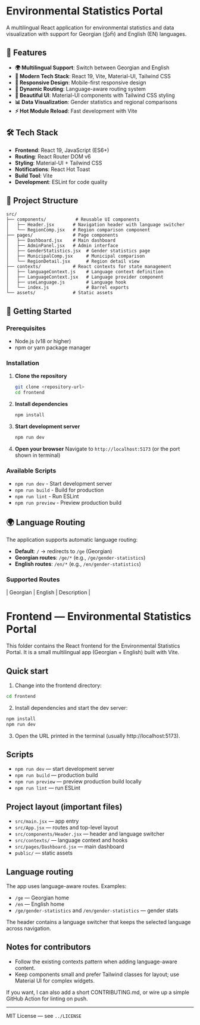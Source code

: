 # Environmental Statistics Portal

A multilingual React application for environmental statistics and data visualization with support for Georgian (ქარ) and English (EN) languages.

## 🌟 Features

- **🌍 Multilingual Support**: Switch between Georgian and English
- **🚀 Modern Tech Stack**: React 19, Vite, Material-UI, Tailwind CSS
- **📱 Responsive Design**: Mobile-first responsive design
- **🔄 Dynamic Routing**: Language-aware routing system
- **🎨 Beautiful UI**: Material-UI components with Tailwind CSS styling
- **📊 Data Visualization**: Gender statistics and regional comparisons
- **⚡ Hot Module Reload**: Fast development with Vite

## 🛠️ Tech Stack

- **Frontend**: React 19, JavaScript (ES6+)
- **Routing**: React Router DOM v6
- **Styling**: Material-UI + Tailwind CSS
- **Notifications**: React Hot Toast
- **Build Tool**: Vite
- **Development**: ESLint for code quality

## 📁 Project Structure

```
src/
├── components/           # Reusable UI components
│   ├── Header.jsx       # Navigation header with language switcher
│   └── RegionComp.jsx   # Region comparison component
├── pages/               # Page components
│   ├── Dashboard.jsx    # Main dashboard
│   ├── AdminPanel.jsx   # Admin interface
│   ├── GenderStatistics.jsx  # Gender statistics page
│   ├── MunicipalComp.jsx     # Municipal comparison
│   └── RegionDetail.jsx      # Region detail view
├── contexts/            # React contexts for state management
│   ├── languageContext.js    # Language context definition
│   ├── LanguageContext.jsx   # Language provider component
│   ├── useLanguage.js        # Language hook
│   └── index.js              # Barrel exports
└── assets/              # Static assets
```

## 🚀 Getting Started

### Prerequisites

- Node.js (v18 or higher)
- npm or yarn package manager

### Installation

1. **Clone the repository**
   ```bash
   git clone <repository-url>
   cd frontend
   ```

2. **Install dependencies**
   ```bash
   npm install
   ```

3. **Start development server**
   ```bash
   npm run dev
   ```

4. **Open your browser**
   Navigate to `http://localhost:5173` (or the port shown in terminal)

### Available Scripts

- `npm run dev` - Start development server
- `npm run build` - Build for production
- `npm run lint` - Run ESLint
- `npm run preview` - Preview production build

## 🌍 Language Routing

The application supports automatic language routing:

- **Default**: `/` → redirects to `/ge` (Georgian)
- **Georgian routes**: `/ge/*` (e.g., `/ge/gender-statistics`)
- **English routes**: `/en/*` (e.g., `/en/gender-statistics`)

### Supported Routes

| Georgian | English | Description |
# Frontend — Environmental Statistics Portal

This folder contains the React frontend for the Environmental Statistics Portal. It is a small multilingual app (Georgian + English) built with Vite.

## Quick start

1. Change into the frontend directory:

```bash
cd frontend
```

2. Install dependencies and start the dev server:

```bash
npm install
npm run dev
```

3. Open the URL printed in the terminal (usually http://localhost:5173).

## Scripts

- `npm run dev` — start development server
- `npm run build` — production build
- `npm run preview` — preview production build locally
- `npm run lint` — run ESLint

## Project layout (important files)

- `src/main.jsx` — app entry
- `src/App.jsx` — routes and top-level layout
- `src/components/Header.jsx` — header and language switcher
- `src/contexts/` — language context and hooks
- `src/pages/Dashboard.jsx` — main dashboard
- `public/` — static assets

## Language routing

The app uses language-aware routes. Examples:

- `/ge` — Georgian home
- `/en` — English home
- `/ge/gender-statistics` and `/en/gender-statistics` — gender stats

The header contains a language switcher that keeps the selected language across navigation.

## Notes for contributors

- Follow the existing contexts pattern when adding language-aware content.
- Keep components small and prefer Tailwind classes for layout; use Material UI for complex widgets.

If you want, I can also add a short CONTRIBUTING.md, or wire up a simple GitHub Action for linting on push.

---

MIT License — see `../LICENSE`
